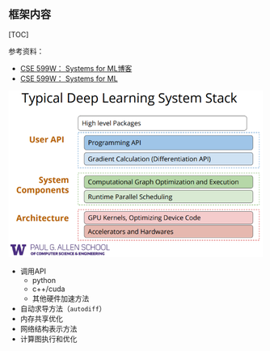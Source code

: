 ## 框架内容

[TOC]

参考资料：

- [CSE 599W： Systems for ML博客](http://jcf94.com/2018/10/04/2018-10-04-cse559w/)
- [CSE 599W： Systems for ML](http://dlsys.cs.washington.edu/)

![](assets/1561893769127.png)

- 调用API
  - python
  - c++/cuda
  - 其他硬件加速方法
- 自动求导方法（``autodiff``）
- 内存共享优化
- 网络结构表示方法
- 计算图执行和优化



